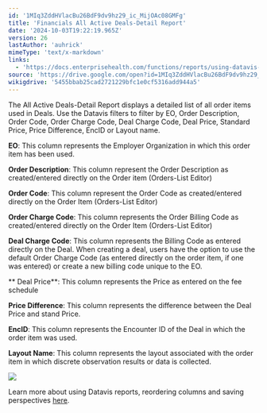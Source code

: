 ```yaml
---
id: '1MIq3ZddHVlacBu26BdF9dv9hz29_ic_MijOAc08GMFg'
title: 'Financials All Active Deals-Detail Report'
date: '2024-10-03T19:22:19.965Z'
version: 26
lastAuthor: 'auhrick'
mimeType: 'text/x-markdown'
links:
  - 'https://docs.enterprisehealth.com/functions/reports/using-datavis-grids-data-tools/'
source: 'https://drive.google.com/open?id=1MIq3ZddHVlacBu26BdF9dv9hz29_ic_MijOAc08GMFg'
wikigdrive: '5455bbab25cad2721229bfc1e0cf5316add944a5'
---
```

The All Active Deals-Detail Report displays a detailed list of all order items used in Deals. Use the Datavis filters to filter by EO, Order Description, Order Code, Order Charge Code, Deal Charge Code, Deal Price, Standard Price, Price Difference, EncID or Layout name.

**EO**: This column represents the Employer Organization in which this order item has been used.

**Order Description**: This column represent the Order Description as created/entered directly on the Order item (Orders-List Editor)

**Order Code**: This column represent the Order Code as created/entered directly on the Order Item (Orders-List Editor)

**Order Charge Code**: This column represents the Order Billing Code as created/entered directly on the Order Item (Orders-List Editor)

**Deal Charge Code**: This column represents the Billing Code as entered directly on the Deal. When creating a deal, users have the option to use the default Order Charge Code (as entered directly on the order item, if one was entered) or create a new billing code unique to the EO.

** Deal Price**: This column represents the Price as entered on the fee schedule

**Price Difference**: This column represents the difference between the Deal Price and stand Price.

**EncID**: This column represents the Encounter ID of the Deal in which the order item was used.

**Layout Name**: This column represents the layout associated with the order item in which discrete observation results or data is collected.

![](../financials-all-active-deals-detail-report.assets/fce178261b45379ecb8d0eca106eb093.png)

Learn more about using Datavis reports, reordering columns and saving perspectives [here](https://docs.enterprisehealth.com/functions/reports/using-datavis-grids-data-tools/).
